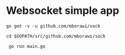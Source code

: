 # Websocket simple app

```go get -v -u github.com/mborawi/sock```

```cd $GOPATH/src/github.com/mborawi/sock```

``` go run main.go```

